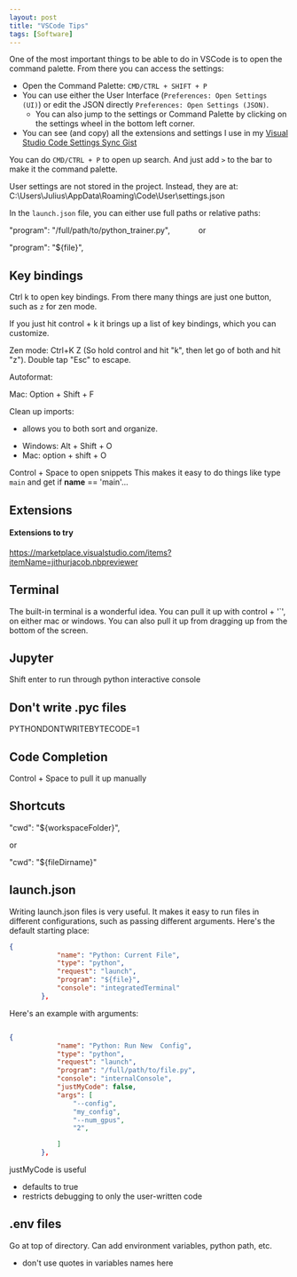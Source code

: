 ```yaml
---
layout: post
title: "VSCode Tips"
tags: [Software]
---
```


One of the most important things to be able to do in VSCode is to open the command palette. From there you can access the settings:

  * Open the Command Palette: `CMD/CTRL + SHIFT + P`
  * You can use either the User Interface (`Preferences: Open Settings (UI)`) or edit the JSON directly `Preferences: Open Settings (JSON)`. 
    * You can also jump to the settings or Command Palette by clicking on the settings wheel in the bottom left corner.
* You can see (and copy) all the extensions and settings I use in my [Visual Studio Code Settings Sync Gist](https://gist.github.com/jss367/6574f6940f7c9603ffd949f42ca4f205)

You can do `CMD/CTRL + P` to open up search. And just add `>` to the bar to make it the command palette.

User settings are not stored in the project. Instead, they are at: C:\Users\Julius\AppData\Roaming\Code\User\settings.json


In the `launch.json` file, you can either use full paths or relative paths:

"program": "/full/path/to/python_trainer.py",
            
or 

"program": "${file}",

## Key bindings

Ctrl k to open key bindings. From there many things are just one button, such as `z` for zen mode.

If you just hit control + k it brings up a list of key bindings, which you can customize.

Zen mode: Ctrl+K Z
(So hold control and hit "k", then let go of both and hit "z"). Double tap "Esc" to escape.


Autoformat:

Mac: Option + Shift + F



Clean up imports:

- allows you to both sort and organize.

* Windows: Alt + Shift + O
* Mac: option + shift + O


Control + Space to open snippets
This makes it easy to do things like type `main` and get if __name__ == 'main'...

## Extensions

#### Extensions to try

https://marketplace.visualstudio.com/items?itemName=jithurjacob.nbpreviewer

## Terminal

The built-in terminal is a wonderful idea. You can pull it up with control + '`', on either mac or windows. You can also pull it up from dragging up from the bottom of the screen.

## Jupyter

Shift enter to run through python interactive console


## Don't write .pyc files

PYTHONDONTWRITEBYTECODE=1

## Code Completion

Control + Space to pull it up manually

## Shortcuts

"cwd": "${workspaceFolder}",

or

"cwd": "${fileDirname}"


## launch.json ##

Writing launch.json files is very useful. It makes it easy to run files in different configurations, such as passing different arguments. Here's the default starting place:

```json
{
            "name": "Python: Current File",
            "type": "python",
            "request": "launch",
            "program": "${file}",
            "console": "integratedTerminal"
        },
```

Here's an example with arguments:

```json

{
            "name": "Python: Run New  Config",
            "type": "python",
            "request": "launch",
            "program": "/full/path/to/file.py",
            "console": "internalConsole",
            "justMyCode": false,
            "args": [
                "--config",
                "my_config",
                "--num_gpus",
                "2",

            ]
        },

```


justMyCode is useful
- defaults to true
- restricts debugging to only the user-written code

## .env files ##
Go at top of directory. Can add environment variables, python path, etc.

- don't use quotes in variables names here
